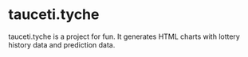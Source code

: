 # tauceti.tyche
tauceti.tyche is a project for fun. It generates HTML charts with lottery history data and prediction data.
